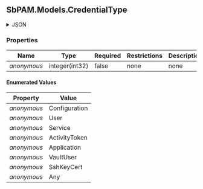 
<h2 id="tocS_SbPAM.Models.CredentialType">SbPAM.Models.CredentialType</h2>

<a id="schemasbpam.models.credentialtype"></a>
<a id="schema_SbPAM.Models.CredentialType"></a>
<a id="tocSsbpam.models.credentialtype"></a>
<a id="tocssbpam.models.credentialtype"></a>

<details><summary>JSON</summary>


```json
"Configuration"

```


</details>

### Properties

|Name|Type|Required|Restrictions|Description|
|---|---|---|---|---|
|*anonymous*|integer(int32)|false|none|none|

#### Enumerated Values

|Property|Value|
|---|---|
|*anonymous*|Configuration|
|*anonymous*|User|
|*anonymous*|Service|
|*anonymous*|ActivityToken|
|*anonymous*|Application|
|*anonymous*|VaultUser|
|*anonymous*|SshKeyCert|
|*anonymous*|Any|


